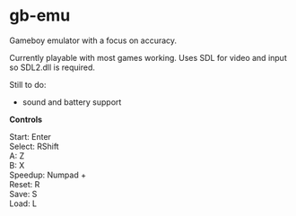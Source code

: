 # gb-emu
Gameboy emulator with a focus on accuracy.

Currently playable with most games working. Uses SDL for video and input so SDL2.dll is required.

Still to do:

* sound and battery support

**Controls**

Start: Enter  
Select: RShift  
A: Z  
B: X  
Speedup: Numpad +  
Reset: R  
Save: S  
Load: L


